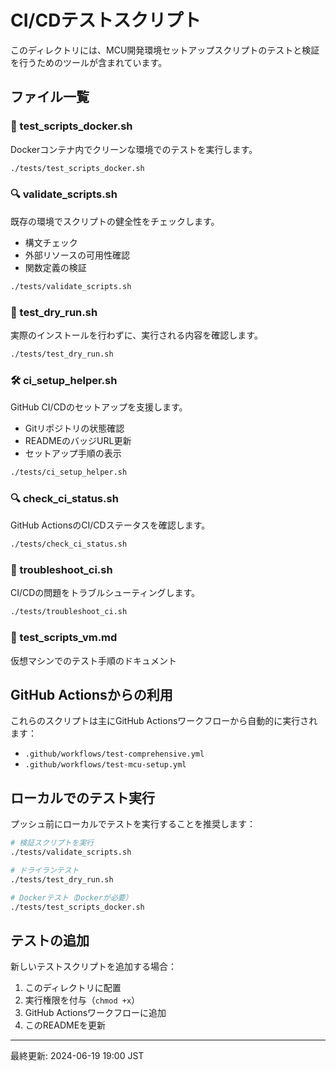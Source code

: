 # CI/CDテストスクリプト

このディレクトリには、MCU開発環境セットアップスクリプトのテストと検証を行うためのツールが含まれています。

## ファイル一覧

### 🐳 test_scripts_docker.sh
Dockerコンテナ内でクリーンな環境でのテストを実行します。
```bash
./tests/test_scripts_docker.sh
```

### 🔍 validate_scripts.sh
既存の環境でスクリプトの健全性をチェックします。
- 構文チェック
- 外部リソースの可用性確認
- 関数定義の検証
```bash
./tests/validate_scripts.sh
```

### 🧪 test_dry_run.sh
実際のインストールを行わずに、実行される内容を確認します。
```bash
./tests/test_dry_run.sh
```

### 🛠️ ci_setup_helper.sh
GitHub CI/CDのセットアップを支援します。
- Gitリポジトリの状態確認
- READMEのバッジURL更新
- セットアップ手順の表示
```bash
./tests/ci_setup_helper.sh
```

### 🔍 check_ci_status.sh
GitHub ActionsのCI/CDステータスを確認します。
```bash
./tests/check_ci_status.sh
```

### 🔧 troubleshoot_ci.sh
CI/CDの問題をトラブルシューティングします。
```bash
./tests/troubleshoot_ci.sh
```

### 📝 test_scripts_vm.md
仮想マシンでのテスト手順のドキュメント

## GitHub Actionsからの利用

これらのスクリプトは主にGitHub Actionsワークフローから自動的に実行されます：
- `.github/workflows/test-comprehensive.yml`
- `.github/workflows/test-mcu-setup.yml`

## ローカルでのテスト実行

プッシュ前にローカルでテストを実行することを推奨します：

```bash
# 検証スクリプトを実行
./tests/validate_scripts.sh

# ドライランテスト
./tests/test_dry_run.sh

# Dockerテスト（Dockerが必要）
./tests/test_scripts_docker.sh
```

## テストの追加

新しいテストスクリプトを追加する場合：
1. このディレクトリに配置
2. 実行権限を付与（`chmod +x`）
3. GitHub Actionsワークフローに追加
4. このREADMEを更新

---
最終更新: 2024-06-19 19:00 JST 